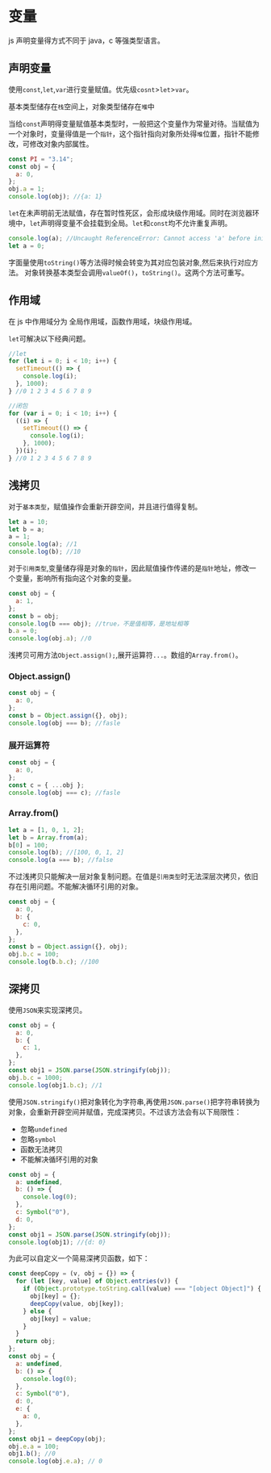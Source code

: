 # 变量

js 声明变量得方式不同于 java，c 等强类型语言。

## 声明变量

使用`const`,`let`,`var`进行变量赋值。优先级`cosnt`>`let`>`var`。

基本类型储存在`栈`空间上，对象类型储存在`堆`中

当给`const`声明得变量赋值基本类型时，一般把这个变量作为常量对待。当赋值为一个对象时，变量得值是一个`指针`，这个指针指向对象所处得`堆`位置，指针不能修改，可修改对象内部属性。

```js
const PI = "3.14";
const obj = {
  a: 0,
};
obj.a = 1;
console.log(obj); //{a: 1}
```

`let`在未声明前无法赋值，存在暂时性死区，会形成块级作用域。同时在浏览器环境中，`let`声明得变量不会挂载到全局。`let`和`const`均不允许重复声明。

```js
console.log(a); //Uncaught ReferenceError: Cannot access 'a' before initialization
let a = 0;
```

字面量使用`toString()`等方法得时候会转变为其对应包装对象,然后来执行对应方法。
对象转换基本类型会调用`valueOf()`，`toString()`。这两个方法可重写。

## 作用域

在 js 中作用域分为 全局作用域，函数作用域，块级作用域。

`let`可解决以下经典问题。

```js
//let
for (let i = 0; i < 10; i++) {
  setTimeout(() => {
    console.log(i);
  }, 1000);
} //0 1 2 3 4 5 6 7 8 9

//闭包
for (var i = 0; i < 10; i++) {
  ((i) => {
    setTimeout(() => {
      console.log(i);
    }, 1000);
  })(i);
} //0 1 2 3 4 5 6 7 8 9
```

## 浅拷贝

对于`基本类型`，赋值操作会重新开辟空间，并且进行值得复制。

```js
let a = 10;
let b = a;
a = 1;
console.log(a); //1
console.log(b); //10
```

对于`引用类型`,变量储存得是对象的`指针`，因此赋值操作传递的是`指针`地址，修改一个变量，影响所有指向这个对象的变量。

```js
const obj = {
  a: 1,
};
const b = obj;
console.log(b === obj); //true，不是值相等，是地址相等
b.a = 0;
console.log(obj.a); //0
```

浅拷贝可用方法`Object.assign();`,展开运算符`...`。数组的`Array.from()`。

### Object.assign()

```js
const obj = {
  a: 0,
};
const b = Object.assign({}, obj);
console.log(obj === b); //fasle
```

### 展开运算符

```js
const obj = {
  a: 0,
};
const c = { ...obj };
console.log(obj === c); //fasle
```

### Array.from()

```js
let a = [1, 0, 1, 2];
let b = Array.from(a);
b[0] = 100;
console.log(b); //[100, 0, 1, 2]
console.log(a === b); //false
```

不过浅拷贝只能解决一层对象复制问题。在值是`引用类型`时无法深层次拷贝，依旧存在引用问题。不能解决循环引用的对象。

```js
const obj = {
  a: 0,
  b: {
    c: 0,
  },
};
const b = Object.assign({}, obj);
obj.b.c = 100;
console.log(b.b.c); //100
```

## 深拷贝

使用`JSON`来实现深拷贝。

```js
const obj = {
  a: 0,
  b: {
    c: 1,
  },
};
const obj1 = JSON.parse(JSON.stringify(obj));
obj.b.c = 1000;
console.log(obj1.b.c); //1
```

使用`JSON.stringify()`把对象转化为字符串,再使用`JSON.parse()`把字符串转换为对象，会重新开辟空间并赋值，完成深拷贝。不过该方法会有以下局限性：

- 忽略`undefined`
- 忽略`symbol`
- 函数无法拷贝
- 不能解决循环引用的对象

```js
const obj = {
  a: undefined,
  b: () => {
    console.log(0);
  },
  c: Symbol("0"),
  d: 0,
};
const obj1 = JSON.parse(JSON.stringify(obj));
console.log(obj1); //{d: 0}
```

为此可以自定义一个简易深拷贝函数，如下：

```js
const deepCopy = (v, obj = {}) => {
  for (let [key, value] of Object.entries(v)) {
    if (Object.prototype.toString.call(value) === "[object Object]") {
      obj[key] = {};
      deepCopy(value, obj[key]);
    } else {
      obj[key] = value;
    }
  }
  return obj;
};
const obj = {
  a: undefined,
  b: () => {
    console.log(0);
  },
  c: Symbol("0"),
  d: 0,
  e: {
    a: 0,
  },
};
const obj1 = deepCopy(obj);
obj.e.a = 100;
obj1.b(); //0
console.log(obj.e.a); // 0
```
